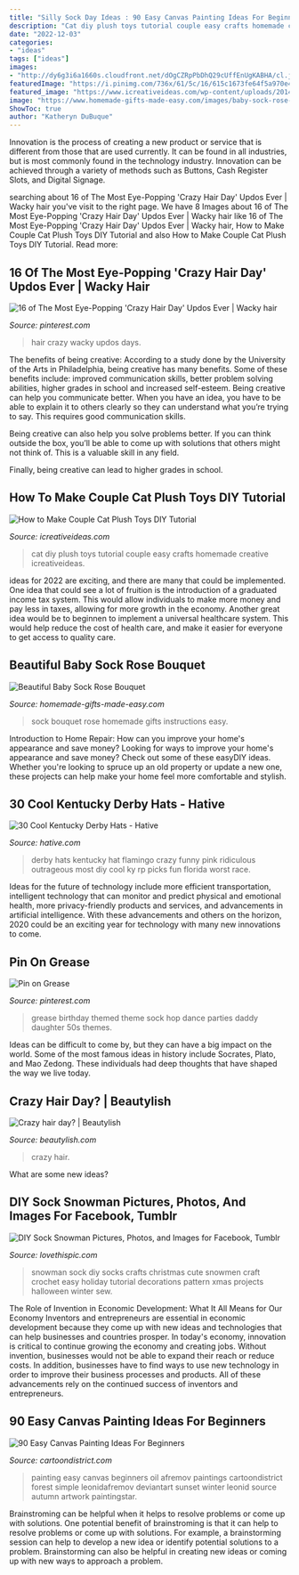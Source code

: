 ```yaml
---
title: "Silly Sock Day Ideas : 90 Easy Canvas Painting Ideas For Beginners"
description: "Cat diy plush toys tutorial couple easy crafts homemade creative icreativeideas"
date: "2022-12-03"
categories:
- "ideas"
tags: ["ideas"]
images:
- "http://dy6g3i6a1660s.cloudfront.net/dOgCZRpPbDhQ29cUffEnUgKABHA/cl.jpg"
featuredImage: "https://i.pinimg.com/736x/61/5c/16/615c1673fe64f5a970e44cd0f39645e1.jpg"
featured_image: "https://www.icreativeideas.com/wp-content/uploads/2014/06/How-to-Make-Couple-Cat-Plush-Toys-DIY-Tutorial-thumb.jpg"
image: "https://www.homemade-gifts-made-easy.com/images/baby-sock-rose-bouquet-instructions.jpg"
ShowToc: true
author: "Katheryn DuBuque"
---
```



Innovation is the process of creating a new product or service that is different from those that are used currently. It can be found in all industries, but is most commonly found in the technology industry. Innovation can be achieved through a variety of methods such as Buttons, Cash Register Slots, and Digital Signage.

	

		
searching about 16 of The Most Eye-Popping &#039;Crazy Hair Day&#039; Updos Ever | Wacky hair you've visit to the right page. We have 8 Images about 16 of The Most Eye-Popping &#039;Crazy Hair Day&#039; Updos Ever | Wacky hair like 16 of The Most Eye-Popping &#039;Crazy Hair Day&#039; Updos Ever | Wacky hair, How to Make Couple Cat Plush Toys DIY Tutorial and also How to Make Couple Cat Plush Toys DIY Tutorial. Read more:
		
    
## 16 Of The Most Eye-Popping &#039;Crazy Hair Day&#039; Updos Ever | Wacky Hair

<img loading=lazy src="https://i.pinimg.com/736x/e9/5d/b4/e95db4aa20968a9426acfdeb9fe28367--wacky-hair-days-crazy-hair-days.jpg" onerror="this.onerror=null;this.src='https://tse3.mm.bing.net/th?id=OIP._IMm1QoxImc3Ua-kafxpOQHaJ4&amp;pid=15.1';" alt="16 of The Most Eye-Popping &#039;Crazy Hair Day&#039; Updos Ever | Wacky hair">

_Source: pinterest.com_

>hair crazy wacky updos days. 

	

The benefits of being creative:
According to a study done by the University of the Arts in Philadelphia, being creative has many benefits. Some of these benefits include: improved communication skills, better problem solving abilities, higher grades in school and increased self-esteem.
Being creative can help you communicate better. When you have an idea, you have to be able to explain it to others clearly so they can understand what you’re trying to say. This requires good communication skills.

Being creative can also help you solve problems better. If you can think outside the box, you’ll be able to come up with solutions that others might not think of. This is a valuable skill in any field.

Finally, being creative can lead to higher grades in school.

    
## How To Make Couple Cat Plush Toys DIY Tutorial

<img loading=lazy src="https://www.icreativeideas.com/wp-content/uploads/2014/06/How-to-Make-Couple-Cat-Plush-Toys-DIY-Tutorial-thumb.jpg" onerror="this.onerror=null;this.src='https://tse1.mm.bing.net/th?id=OIP.GKwiouAENqmAFnye9zmtOwHaHa&amp;pid=15.1';" alt="How to Make Couple Cat Plush Toys DIY Tutorial">

_Source: icreativeideas.com_

>cat diy plush toys tutorial couple easy crafts homemade creative icreativeideas. 

	

ideas for 2022 are exciting, and there are many that could be implemented. One idea that could see a lot of fruition is the introduction of a graduated income tax system. This would allow individuals to make more money and pay less in taxes, allowing for more growth in the economy. Another great idea would be to beginnen to implement a universal healthcare system. This would help reduce the cost of health care, and make it easier for everyone to get access to quality care.

    
## Beautiful Baby Sock Rose Bouquet

<img loading=lazy src="https://www.homemade-gifts-made-easy.com/images/baby-sock-rose-bouquet-instructions.jpg" onerror="this.onerror=null;this.src='https://tse1.mm.bing.net/th?id=OIP.mEgn6OhNpSeTk5_AVXyY8AHaOm&amp;pid=15.1';" alt="Beautiful Baby Sock Rose Bouquet">

_Source: homemade-gifts-made-easy.com_

>sock bouquet rose homemade gifts instructions easy. 

	

Introduction to Home Repair: How can you improve your home's appearance and save money?
Looking for ways to improve your home's appearance and save money? Check out some of these easyDIY ideas. Whether you're looking to spruce up an old property or update a new one, these projects can help make your home feel more comfortable and stylish.

    
## 30 Cool Kentucky Derby Hats - Hative

<img loading=lazy src="https://hative.com/wp-content/uploads/2014/06/kentucky-derby-hats/7-kentucky-derby-hats.jpg" onerror="this.onerror=null;this.src='https://tse4.mm.bing.net/th?id=OIP.IANVJXUthWjuD_UNc3vWfgHaLN&amp;pid=15.1';" alt="30 Cool Kentucky Derby Hats - Hative">

_Source: hative.com_

>derby hats kentucky hat flamingo crazy funny pink ridiculous outrageous most diy cool ky rp picks fun florida worst race. 

	

Ideas for the future of technology include more efficient transportation, intelligent technology that can monitor and predict physical and emotional health, more privacy-friendly products and services, and advancements in artificial intelligence. With these advancements and others on the horizon, 2020 could be an exciting year for technology with many new innovations to come.

    
## Pin On Grease

<img loading=lazy src="https://i.pinimg.com/736x/61/5c/16/615c1673fe64f5a970e44cd0f39645e1.jpg" onerror="this.onerror=null;this.src='https://tse2.mm.bing.net/th?id=OIP.kR33q70fSXOMAMLYPOR8IAHaJ4&amp;pid=15.1';" alt="Pin on Grease">

_Source: pinterest.com_

>grease birthday themed theme sock hop dance parties daddy daughter 50s themes. 

	

Ideas can be difficult to come by, but they can have a big impact on the world. Some of the most famous ideas in history include Socrates, Plato, and Mao Zedong. These individuals had deep thoughts that have shaped the way we live today.

    
## Crazy Hair Day? | Beautylish

<img loading=lazy src="http://dy6g3i6a1660s.cloudfront.net/dOgCZRpPbDhQ29cUffEnUgKABHA/cl.jpg" onerror="this.onerror=null;this.src='https://tse3.mm.bing.net/th?id=OIP.Cjfhp6L87-G5PLObFNeWEQCoEs&amp;pid=15.1';" alt="Crazy hair day? | Beautylish">

_Source: beautylish.com_

>crazy hair. 

	

What are some new ideas?
 

    
## DIY Sock Snowman Pictures, Photos, And Images For Facebook, Tumblr

<img loading=lazy src="http://www.lovethispic.com/uploaded_images/343720-Diy-Sock-Snowman.jpg" onerror="this.onerror=null;this.src='https://tse4.mm.bing.net/th?id=OIP.mIV5RLQYsOLmbgV0n0KOMQHaNK&amp;pid=15.1';" alt="DIY Sock Snowman Pictures, Photos, and Images for Facebook, Tumblr">

_Source: lovethispic.com_

>snowman sock diy socks crafts christmas cute snowmen craft crochet easy holiday tutorial decorations pattern xmas projects halloween winter sew. 

	

The Role of Invention in Economic Development: What It All Means for Our Economy
Inventors and entrepreneurs are essential in economic development because they come up with new ideas and technologies that can help businesses and countries prosper. In today's economy, innovation is critical to continue growing the economy and creating jobs. Without invention, businesses would not be able to expand their reach or reduce costs. In addition, businesses have to find ways to use new technology in order to improve their business processes and products. All of these advancements rely on the continued success of inventors and entrepreneurs.

    
## 90 Easy Canvas Painting Ideas For Beginners

<img loading=lazy src="http://www.cartoondistrict.com/wp-content/uploads/2017/06/Easy-Canvas-Painting-Ideas-For-Beginners0121.jpg" onerror="this.onerror=null;this.src='https://tse1.mm.bing.net/th?id=OIP.VFeVfGBtVk_imz1mTnhccwHaJ7&amp;pid=15.1';" alt="90 Easy Canvas Painting Ideas For Beginners">

_Source: cartoondistrict.com_

>painting easy canvas beginners oil afremov paintings cartoondistrict forest simple leonidafremov deviantart sunset winter leonid source autumn artwork paintingstar. 

	

Brainstroming can be helpful when it helps to resolve problems or come up with solutions.
One potential benefit of brainstroming is that it can help to resolve problems or come up with solutions. For example, a brainstorming session can help to develop a new idea or identify potential solutions to a problem. Brainstorming can also be helpful in creating new ideas or coming up with new ways to approach a problem.

